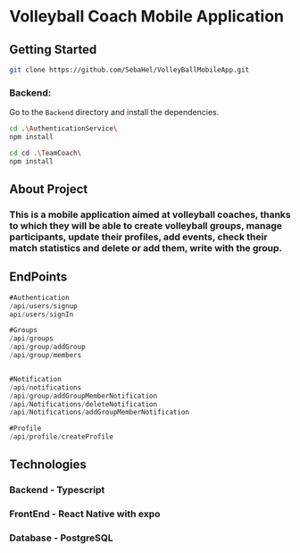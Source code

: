 # Volleyball Coach Mobile Application

## Getting Started

```bash 
git clone https://github.com/SebaHel/VolleyBallMobileApp.git
```
### Backend:
Go to the `Backend` directory and install the dependencies.

```bash
cd .\AuthenticationService\
npm install
```
```bash
cd cd .\TeamCoach\    
npm install
```



## About Project

### This is a mobile application aimed at volleyball coaches, thanks to which they will be able to create volleyball groups, manage participants, update their profiles, add events, check their match statistics and delete or add them, write with the group.



## EndPoints

```typescript
#Authentication
/api/users/signup
api/users/signIn

#Groups
/api/groups
/api/group/addGroup
/api/group/members


#Notification
/api/notifications
/api/group/addGroupMemberNotification
/api/Notifications/deleteNotification
/api/Notifications/addGroupMemberNotification

#Profile
/api/profile/createProfile
```

## Technologies
### Backend - Typescript
### FrontEnd - React Native with expo
### Database - PostgreSQL
